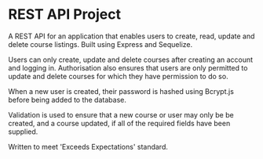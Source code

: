 # REST API Project

A REST API for an application that enables users to create, read, update and delete course listings. Built using Express and Sequelize. 

Users can only create, update and delete courses after creating an account and logging in. Authorisation also ensures that users are only permitted to update and delete courses for which they have permission to do so.

When a new user is created, their password is hashed using Bcrypt.js before being added to the database.

Validation is used to ensure that a new course or user may only be be created, and a course updated, if all of the required fields have been supplied.

Written to meet 'Exceeds Expectations' standard.
